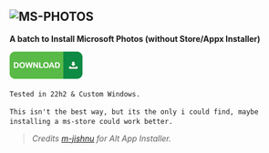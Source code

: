 ![MS-PHOTOS](https://github.com/gzmatte/ms-photos/assets/117684932/49cbdfb9-2d29-42ce-84c3-040ec9c613a5)
-------
**A batch to Install Microsoft Photos (without Store/Appx Installer)**

[<img src="https://github.com/gzmatte/trash/blob/main/48wx.png">](https://github.com/gzmatte/ms-photos/releases/download/1/ms-photos.bat)

`Tested in 22h2 & Custom Windows.`

`This isn't the best way, but its the only i could find, maybe installing a ms-store could work better.`

> _Credits [m-jishnu](https://github.com/m-jishnu/alt-app-installer) for Alt App Installer._
